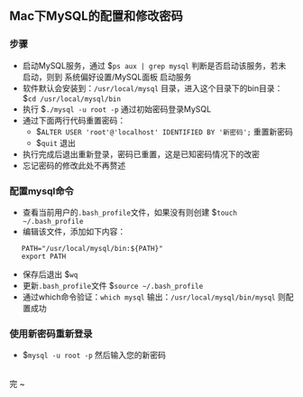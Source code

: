Mac下MySQL的配置和修改密码
---

### 步骤

- 启动MySQL服务，通过 $`ps aux | grep mysql` 判断是否启动该服务，若未启动，则到 系统偏好设置/MySQL面板 启动服务
- 软件默认会安装到：`/usr/local/mysql` 目录，进入这个目录下的bin目录：$`cd /usr/local/mysql/bin`
- 执行 $`./mysql -u root -p` 通过初始密码登录MySQL
- 通过下面两行代码重置密码：
	* $`ALTER USER 'root'@'localhost' IDENTIFIED BY '新密码';` 重置新密码
 	* $`quit` 退出
- 执行完成后退出重新登录，密码已重置，这是已知密码情况下的改密
- 忘记密码的修改此处不再赘述

### 配置mysql命令

- 查看当前用户的`.bash_profile`文件，如果没有则创建 $`touch ~/.bash_profile`
- 编辑该文件，添加如下内容：
 ```
    PATH="/usr/local/mysql/bin:${PATH}"
    export PATH
 ```
- 保存后退出 $`wq`
- 更新`.bash_profile`文件 $`source ~/.bash_profile`
- 通过which命令验证：`which mysql` 输出：`/usr/local/mysql/bin/mysql` 则配置成功

### 使用新密码重新登录

- $`mysql -u root -p` 然后输入您的新密码

<br/>
完 ~